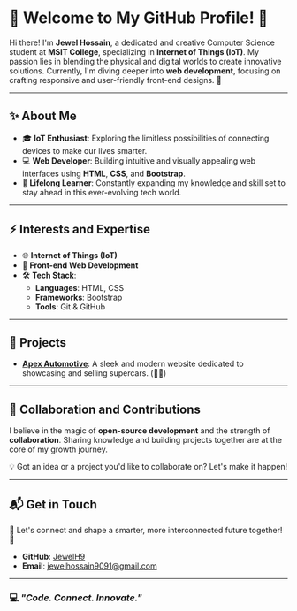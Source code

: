 # 🌟 Welcome to My GitHub Profile! 🌟  

Hi there! I'm **Jewel Hossain**, a dedicated and creative Computer Science student at **MSIT College**, specializing in **Internet of Things (IoT)**. My passion lies in blending the physical and digital worlds to create innovative solutions. Currently, I'm diving deeper into **web development**, focusing on crafting responsive and user-friendly front-end designs. 🚀  

---

## ✨ About Me  
- 🎓 **IoT Enthusiast**: Exploring the limitless possibilities of connecting devices to make our lives smarter.  
- 💻 **Web Developer**: Building intuitive and visually appealing web interfaces using **HTML**, **CSS**, and **Bootstrap**.  
- 🌱 **Lifelong Learner**: Constantly expanding my knowledge and skill set to stay ahead in this ever-evolving tech world.  

---

## ⚡ Interests and Expertise  
- 🌐 **Internet of Things (IoT)**  
- 🎨 **Front-end Web Development**  
- 🛠️ **Tech Stack**:  
  - **Languages**: HTML, CSS  
  - **Frameworks**: Bootstrap  
  - **Tools**: Git & GitHub  

---

## 🚀 Projects  
- **[Apex Automotive](https://github.com/JewelH9/Apex-Automotive)**: A sleek and modern website dedicated to showcasing and selling supercars. (🚗💨)

---

## 🤝 Collaboration and Contributions  
I believe in the magic of **open-source development** and the strength of **collaboration**. Sharing knowledge and building projects together are at the core of my growth journey.  

💡 Got an idea or a project you'd like to collaborate on? Let's make it happen!  

---

## 📬 Get in Touch  

🌟 Let's connect and shape a smarter, more interconnected future together! 🌟  

- **GitHub**: [JewelH9](https://github.com/JewelH9)  
- **Email**: [jewelhossain9091@gmail.com](mailto:jewelhossain9091@gmail.com)  

---

### 💻 *"Code. Connect. Innovate."*  

